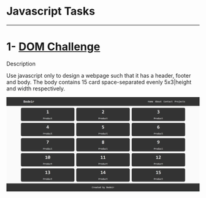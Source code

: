 # Javascript Tasks

---

# 1- [DOM Challenge](https://www.youtube.com/watch?v=mGhGjzIKEqk)

Description

Use javascript only to design a webpage such that it has a header, footer and body. The body contains 15 card space-separated evenly 5x3|height and width respectively.

![task1](dom-challenge/Capture.JPG)
